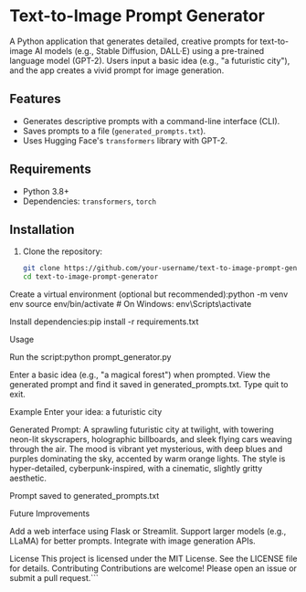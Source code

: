 # Text-to-Image Prompt Generator

A Python application that generates detailed, creative prompts for text-to-image AI models (e.g., Stable Diffusion, DALL·E) using a pre-trained language model (GPT-2). Users input a basic idea (e.g., "a futuristic city"), and the app creates a vivid prompt for image generation.

## Features
- Generates descriptive prompts with a command-line interface (CLI).
- Saves prompts to a file (`generated_prompts.txt`).
- Uses Hugging Face's `transformers` library with GPT-2.

## Requirements
- Python 3.8+
- Dependencies: `transformers`, `torch`

## Installation
1. Clone the repository:
   ```bash
   git clone https://github.com/your-username/text-to-image-prompt-generator.git
   cd text-to-image-prompt-generator


Create a virtual environment (optional but recommended):python -m venv env
source env/bin/activate  # On Windows: env\Scripts\activate


Install dependencies:pip install -r requirements.txt



Usage

Run the script:python prompt_generator.py


Enter a basic idea (e.g., "a magical forest") when prompted.
View the generated prompt and find it saved in generated_prompts.txt.
Type quit to exit.

Example
Enter your idea: a futuristic city

Generated Prompt:
A sprawling futuristic city at twilight, with towering neon-lit skyscrapers, holographic billboards, and sleek flying cars weaving through the air. The mood is vibrant yet mysterious, with deep blues and purples dominating the sky, accented by warm orange lights. The style is hyper-detailed, cyberpunk-inspired, with a cinematic, slightly gritty aesthetic.

Prompt saved to generated_prompts.txt

Future Improvements

Add a web interface using Flask or Streamlit.
Support larger models (e.g., LLaMA) for better prompts.
Integrate with image generation APIs.

License
This project is licensed under the MIT License. See the LICENSE file for details.
Contributing
Contributions are welcome! Please open an issue or submit a pull request.```
